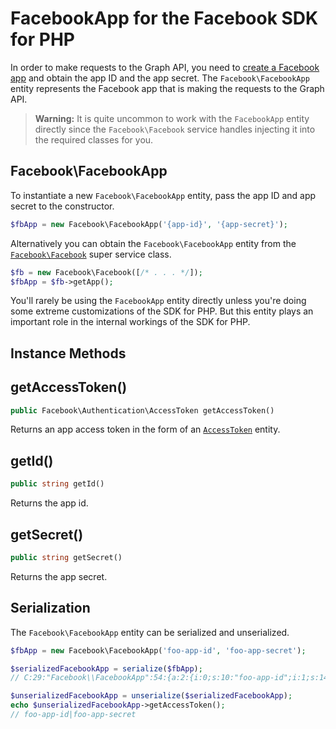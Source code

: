 # FacebookApp for the Facebook SDK for PHP

In order to make requests to the Graph API, you need to [create a Facebook app](/apps) and obtain the app ID and the app secret. The `Facebook\FacebookApp` entity represents the Facebook app that is making the requests to the Graph API.

> **Warning:** It is quite uncommon to work with the `FacebookApp` entity directly since the `Facebook\Facebook` service handles injecting it into the required classes for you.

## Facebook\FacebookApp

To instantiate a new `Facebook\FacebookApp` entity, pass the app ID and app secret to the constructor.

```php
$fbApp = new Facebook\FacebookApp('{app-id}', '{app-secret}');
```

Alternatively you can obtain the `Facebook\FacebookApp` entity from the [`Facebook\Facebook`](Facebook.md) super service class.

```php
$fb = new Facebook\Facebook([/* . . . */]);
$fbApp = $fb->getApp();
```

You'll rarely be using the `FacebookApp` entity directly unless you're doing some extreme customizations of the SDK for PHP. But this entity plays an important role in the internal workings of the SDK for PHP.

## Instance Methods

## getAccessToken()
```php
public Facebook\Authentication\AccessToken getAccessToken()
```
Returns an app access token in the form of an [`AccessToken`](AccessToken.md) entity.

## getId()
```php
public string getId()
```
Returns the app id.

## getSecret()
```php
public string getSecret()
```
Returns the app secret.

## Serialization

The `Facebook\FacebookApp` entity can be serialized and unserialized.

```php
$fbApp = new Facebook\FacebookApp('foo-app-id', 'foo-app-secret');

$serializedFacebookApp = serialize($fbApp);
// C:29:"Facebook\\FacebookApp":54:{a:2:{i:0;s:10:"foo-app-id";i:1;s:14:"foo-app-secret";}}

$unserializedFacebookApp = unserialize($serializedFacebookApp);
echo $unserializedFacebookApp->getAccessToken();
// foo-app-id|foo-app-secret
```
